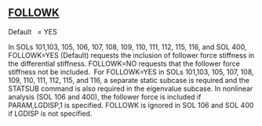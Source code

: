 ## [FOLLOWK](https://nexus.hexagon.com/documentationcenter/bundle/MSC_Nastran_2022.4/page/Nastran_Combined_Book/qrg/parameters/TOC.FOLLOWK.xhtml)

Default    = YES

In SOLs 101,103, 105, 106, 107, 108, 109, 110, 111, 112, 115, 116, and SOL 400, FOLLOWK=YES (Default) requests the inclusion of follower force stiffness in the differential stiffness. FOLLOWK=NO requests that the follower force stiffness not be included.  For FOLLOWK=YES in SOLs 101,103, 105, 107, 108, 109, 110, 111, 112, 115, and 116, a separate static subcase is required and the STATSUB command is also required in the eigenvalue subcase. In nonlinear analysis (SOL 106 and 400), the follower force is included if PARAM,LGDISP,1 is specified. FOLLOWK is ignored in SOL 106 and SOL 400 if LGDISP is not specified.

